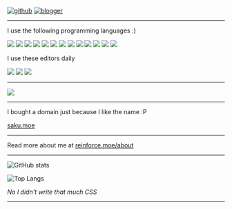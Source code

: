[![github](https://img.shields.io/badge/GitHub-100000?style=for-the-badge&logo=github&logoColor=white)](https://github.com/ReinforceZwei)
[![blogger](https://img.shields.io/badge/Blogger-FF5722?style=for-the-badge&logo=blogger&logoColor=white)](https://blog.reinforce.moe)

***

I use the following programming languages :)

<p>
<img src="https://img.shields.io/badge/Python-FFD43B?style=for-the-badge&logo=python&logoColor=blue" />
<img src="https://img.shields.io/badge/C%23-239120?style=for-the-badge&logo=c-sharp&logoColor=white" />
<img src="https://img.shields.io/badge/.NET-512BD4?style=for-the-badge&logo=dotnet&logoColor=white" />
<img src="https://img.shields.io/badge/Node.js-339933?style=for-the-badge&logo=nodedotjs&logoColor=white" />
<img src="https://img.shields.io/badge/JavaScript-323330?style=for-the-badge&logo=javascript&logoColor=F7DF1E" />
<img src="https://img.shields.io/badge/HTML5-E34F26?style=for-the-badge&logo=html5&logoColor=white" />
<img src="https://img.shields.io/badge/CSS3-1572B6?style=for-the-badge&logo=css3&logoColor=white" />
<img src="https://img.shields.io/badge/Angular-DD0031?style=for-the-badge&logo=angular&logoColor=white" />
<img src="https://img.shields.io/badge/PHP-777BB4?style=for-the-badge&logo=php&logoColor=white" />
<img src="https://img.shields.io/badge/Go-00ADD8?style=for-the-badge&logo=go&logoColor=white" />
<img src="https://img.shields.io/badge/powershell-5391FE?style=for-the-badge&logo=powershell&logoColor=white" />
<img src="https://img.shields.io/badge/Docker-2CA5E0?style=for-the-badge&logo=docker&logoColor=white" />
<img src="https://img.shields.io/badge/GIT-E44C30?style=for-the-badge&logo=git&logoColor=white" />
</p>

I use these editors daily

<p>
<img src="https://img.shields.io/badge/VSCode-0078D4?style=for-the-badge&logo=visual%20studio%20code&logoColor=white" />
<img src="https://img.shields.io/badge/Visual_Studio-5C2D91?style=for-the-badge&logo=visual%20studio&logoColor=white" />
<img src="https://img.shields.io/badge/VIM-%2311AB00.svg?&style=for-the-badge&logo=vim&logoColor=white" />
</p>


***

<p>
<img src="https://img.shields.io/badge/osu!-FF66AA?style=for-the-badge&logo=osu!&logoColor=FFF" />
</p>

***

I bought a domain just because I like the name :P

[saku.moe](https://saku.moe)

***

Read more about me at [reinforce.moe/about](https://reinforce.moe/about-en.md)

***

![GitHub stats](https://github-readme-stats.vercel.app/api?username=ReinforceZwei&show_icons=true)

![Top Langs](https://github-readme-stats.vercel.app/api/top-langs/?username=ReinforceZwei)

_No I didn't write that much CSS_


***
